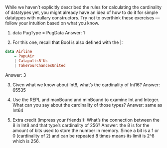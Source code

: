 While we haven’t explicitly described the rules for calculating the cardinality of datatypes yet, you might already have an idea of how to do it for simple datatypes with nullary constructors. Try not to overthink these exercises — follow your intuition based on what you know.

1. data PugType = PugData
Answer: 1

2. For this one, recall that Bool is also defined with the |:
```haskell
data Airline
    = PapuAir
    | CatapultsR'Us
    | TakeYourChancesUnited
```
Answer: 3

3. Given what we know about Int8, what’s the cardinality of Int16?
Answer: 65535

4. Use the REPL and maxBound and minBound to examine Int and Integer. What can you say about the cardinality of those types?
Answer: same as Int64

5. Extra credit (impress your friends!): What’s the connection between the 8 in Int8 and that type’s cardinality of 256?
Answer: the 8 is for the amount of bits used to store the number in memory.
Since a bit is a 1 or 0 (cardinality of 2) and can be repeated 8 times means its
limit is 2^8 which is 256.
